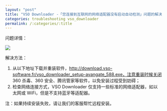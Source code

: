 ```yaml
---
layout: "post"
title: "VSO Downloader -「您连接到互联网的网络适配器没有启动自动检测」问题的解决办法  "
categories: troubleshooting vso_downloader
permalink: /:categories/:title
---
```


问题详情：

![](https://i.imgur.com/ht1xBxJ.jpg)

解决方法：

1. 从以下地址下载并重装软件，http://download.vso-software.fr/vso_downloader_setup-avangate_588.exe，注意重装时候关闭 360 杀毒、360 安全、腾讯管家等软件，以免安装过程受到妨碍；
2. 检查网络连接方式，VSO Downloader 仅支持一些标准的网络适配器，如以太网或 WiFi，但是不支持蓝牙等适配器。

注：如果持续安装失败，请让我们的客服帮忙远程安装。
